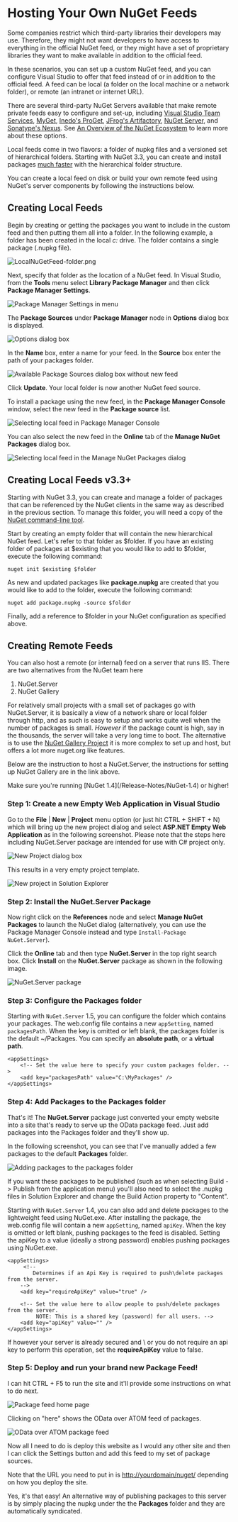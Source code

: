 # Hosting Your Own NuGet Feeds

Some companies restrict which third-party libraries their developers may use.
Therefore, they might not want developers to have access to everything in the official
NuGet feed, or they might have a set of proprietary libraries they want to make available
in addition to the official feed.

In these scenarios, you can set up a custom NuGet feed, and you can configure
Visual Studio to offer that feed instead of or in addition to the official feed.
A feed can be local (a folder on the local machine or a network folder), or remote
(an intranet or internet URL).

There are several third-party NuGet Servers available that make remote private feeds easy
to configure and set-up, including [Visual Studio Team Services](https://marketplace.visualstudio.com/items?itemName=ms.feed),
[MyGet](http://myget.org), 
[Inedo's ProGet](http://inedo.com/proget), 
[JFrog's Artifactory](http://www.jfrog.com/home/v_artifactorypro_overview),
[NuGet Server](http://nugetserver.net/), and 
[Sonatype's Nexus](http://www.sonatype.org/nexus/). See
[An Overview of the NuGet Ecosystem](/Contribute/Ecosystem) to learn more about these 
options. 

Local feeds come in two flavors: a folder of nupkg files and a versioned set of hierarchical folders.  Starting with NuGet 3.3, you can create and install packages [much faster](http://blog.nuget.org/20150922/Accelerate-Package-Source.html) with the hierarchical folder structure.

You can create a local feed on disk or build your own remote feed using NuGet's 
server components by following the instructions below.


## Creating Local Feeds

Begin by creating or getting the packages you want to include in the custom feed
and then putting them all into a folder. In the following example, a folder has
been created in the local *c:* drive.
The folder contains a single package (.nupkg file).

![LocalNuGetFeed-folder.png](/images/create/LocalNuGetFeed-folder.png)

Next, specify that folder as the location of a NuGet feed. In Visual Studio,
from the **Tools** menu select **Library Package Manager** and then click
**Package Manager Settings**.

![Package Manager Settings in menu](/images/create/Package-Manager-Settings-in-menu.png)

The **Package Sources** under **Package Manager** node in **Options** dialog box is displayed.

![Options dialog box](/images/create/Package-Sources.png)

In the **Name** box, enter a name for your feed.
In the **Source** box enter the path of your packages folder.

![Available Package Sources dialog box without new feed](/images/create/Package-Sources-With-Custom-Feed.png)

Click **Update**. Your local folder is now another NuGet feed source.

To install a package using the new feed, in the **Package Manager Console** window,
select the new feed in the **Package source** list.

![Selecting local feed in Package Manager Console](/images/create/Selecting-local-feed-in-Package-Manager-Console.png)

You can also select the new feed in the **Online** tab of the
**Manage NuGet Packages** dialog box.

![Selecting local feed in the Manage NuGet Packages dialog](/images/create/Selecting-local-feed-in-Add-Library-Package-Reference.png)

## Creating Local Feeds v3.3+

Starting with NuGet 3.3, you can create and manage a folder of packages that can be referenced by the NuGet clients in the same way as described in the previous section.  To manage this folder, you will need a copy of the [NuGet command-line tool](http://dist.nuget.org/index.html).

Start by creating an empty folder that will contain the new hierarchical NuGet feed.  Let's refer to that folder as $folder.  If you have an existing folder of packages at $existing that you would like to add to $folder, execute the following command:

`nuget init $existing $folder`

As new and updated packages like **package.nupkg** are created that you would like to add to the folder, execute the following command:

`nuget add package.nupkg -source $folder`

Finally, add a reference to $folder in your NuGet configuration as specified above.

## Creating Remote Feeds

You can also host a remote (or internal) feed on a server that runs IIS. There are two alternatives from the NuGet team here
1. NuGet.Server
2. NuGet Gallery

For relatively small projects with a small set of packages go with NuGet.Server, it is basically a view of a network share or local folder through http, and as such is easy to setup and works quite well when the number of packages is small. _However_ if the package count is high, say in the thousands, the server will take a very long time to boot. The alternative is to use the [NuGet Gallery Project](https://github.com/NuGet/NuGetGallery/wiki/Hosting-the-NuGet-Gallery-Locally-in-IIS) it is more complex to set up and host, but offers a lot more nuget.org like features.

Below are the instruction to host a NuGet.Server, the instructions for setting up NuGet Gallery are in the link above.

<p class="caution">Make sure you're running [NuGet 1.4](/Release-Notes/NuGet-1.4) or higher!</p>

### Step 1: Create a new Empty Web Application in Visual Studio

Go to the **File** | **New** | **Project** menu option (or just hit CTRL + SHIFT + N)
which will bring up the new project dialog and
select **ASP.NET Empty Web Application** as in the following screenshot. Please note that the steps here including NuGet.Server package are intended for use with C# project only.

![New Project dialog box](/images/create/New-Project-dialog-box.png)

This results in a very empty project template.

![New project in Solution Explorer](/images/create/New-project-in-Solution-Explorer.png)

### Step 2: Install the NuGet.Server Package

Now right click on the **References** node and select **Manage NuGet Packages** to launch
the NuGet dialog (alternatively, you can use the Package Manager Console instead and
type `Install-Package NuGet.Server`).

Click the **Online** tab and then type **NuGet.Server** in the top right search box.
Click **Install** on the **NuGet.Server** package as shown in the following image.

![NuGet.Server package](/images/create/NuGet.Server-package.png)

### Step 3: Configure the Packages folder

Starting with `NuGet.Server` 1.5, you can configure the folder which contains your packages. The web.config file contains a new `appSetting`, named `packagesPath`. When the key is omitted or left blank, the packages folder is the default ~/Packages. You can specify an **absolute path**, or a **virtual path**.

    <appSettings>
        <!-- Set the value here to specify your custom packages folder. -->
        <add key="packagesPath" value="C:\MyPackages" />
    </appSettings>


### Step 4: Add Packages to the Packages folder

That's it! The **NuGet.Server** package just converted your empty website into a site
that's ready to serve up the OData package feed.
Just add packages into the Packages folder and they'll show up.

In the following screenshot, you can see that I've manually added a few packages to the default **Packages**
folder.  

![Adding packages to the packages folder](/images/create/Adding-packages-to-the-packages-folder.png)

<p class="info">If you want these packages to be published (such as when selecting Build -> Publish from
the application menu) you'll also need to select the .nupkg files in Solution Explorer
and change the Build Action property to "Content".</p>

Starting with `NuGet.Server` 1.4, you can also add and delete packages to the lightweight feed using 
NuGet.exe. After installing the package, the web.config file will contain a new `appSetting`, named 
`apiKey`. When the key is omitted or left blank, pushing packages to the feed is disabled. Setting the 
apiKey to a value (ideally a strong password) enables pushing packages using NuGet.exe.

    <appSettings>
         <!--
            Determines if an Api Key is required to push\delete packages from the server. 
        -->
        <add key="requireApiKey" value="true" />

        <!-- Set the value here to allow people to push/delete packages from the server.
             NOTE: This is a shared key (password) for all users. -->
        <add key="apiKey" value="" />
    </appSettings>

If however your server is already secured and \ or you do not require an api key to perform this operation, 
set the **requireApiKey** value to false.

### Step 5: Deploy and run your brand new Package Feed!

I can hit CTRL + F5 to run the site and it'll provide some instructions on what to do next.

![Package feed home page](/images/create/Package-feed-home-page.png)

Clicking on "here" shows the OData over ATOM feed of packages.

![OData over ATOM package feed](/images/create/OData-over-ATOM-package-feed.png)

Now all I need to do is deploy this website as I would any other site and then
I can click the Settings button and add this feed to my set of package sources.

Note that the URL you need to put in is <a href="http://yourdomain/nuget/">http://yourdomain/nuget/</a> depending on how you deploy the site.

Yes, it's that easy! An alternative way of publishing packages to this server is by simply placing the nupkg under the 
the **Packages** folder and they are automatically syndicated.

